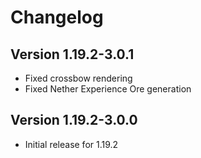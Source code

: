 ﻿# Changelog

## Version 1.19.2-3.0.1
- Fixed crossbow rendering
- Fixed Nether Experience Ore generation

## Version 1.19.2-3.0.0
- Initial release for 1.19.2

